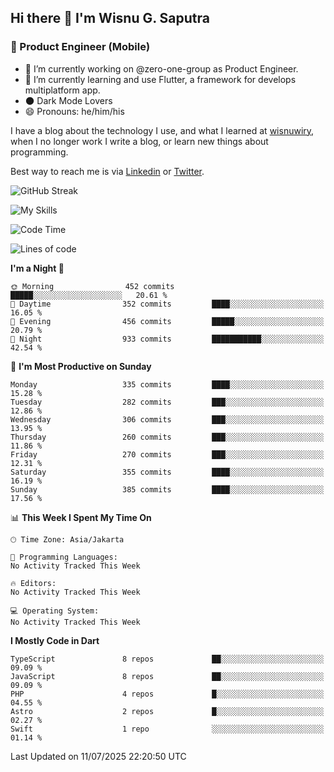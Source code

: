 ## Hi there 👋 I'm Wisnu G. Saputra

### :mobile_phone_off: Product Engineer (Mobile)

- 🔭 I’m currently working on @zero-one-group as Product Engineer.
- 🌱 I’m currently learning and use Flutter, a framework for develops multiplatform app.
- 🌑 Dark Mode Lovers
- 😄 Pronouns: he/him/his

I have a blog about the technology I use, and what I learned at [wisnuwiry](https://wisnuwiry.space/), when I no longer work I write a blog, or learn new things about programming.

Best way to reach me is via [Linkedin](https://www.linkedin.com/in/wisnu-saputra/) or [Twitter](https://twitter.com/wisnuwiry).

![GitHub Streak](https://streak-stats.demolab.com?user=wisnuwiry&theme=dark&hide_border=true)

![My Skills](https://skillicons.dev/icons?i=dart,flutter,kotlin,swift,go,js,css,neovim,git,linux&perline=5)

<!--START_SECTION:waka-->
![Code Time](http://img.shields.io/badge/Code%20Time-1%2C974%20hrs%2057%20mins-blue)

![Lines of code](https://img.shields.io/badge/From%20Hello%20World%20I%27ve%20Written-2.6%20million%20lines%20of%20code-blue)

**I'm a Night 🦉** 

```text
🌞 Morning                452 commits         █████░░░░░░░░░░░░░░░░░░░░   20.61 % 
🌆 Daytime                352 commits         ████░░░░░░░░░░░░░░░░░░░░░   16.05 % 
🌃 Evening                456 commits         █████░░░░░░░░░░░░░░░░░░░░   20.79 % 
🌙 Night                  933 commits         ███████████░░░░░░░░░░░░░░   42.54 % 
```
📅 **I'm Most Productive on Sunday** 

```text
Monday                   335 commits         ████░░░░░░░░░░░░░░░░░░░░░   15.28 % 
Tuesday                  282 commits         ███░░░░░░░░░░░░░░░░░░░░░░   12.86 % 
Wednesday                306 commits         ███░░░░░░░░░░░░░░░░░░░░░░   13.95 % 
Thursday                 260 commits         ███░░░░░░░░░░░░░░░░░░░░░░   11.86 % 
Friday                   270 commits         ███░░░░░░░░░░░░░░░░░░░░░░   12.31 % 
Saturday                 355 commits         ████░░░░░░░░░░░░░░░░░░░░░   16.19 % 
Sunday                   385 commits         ████░░░░░░░░░░░░░░░░░░░░░   17.56 % 
```


📊 **This Week I Spent My Time On** 

```text
🕑︎ Time Zone: Asia/Jakarta

💬 Programming Languages: 
No Activity Tracked This Week

🔥 Editors: 
No Activity Tracked This Week

💻 Operating System: 
No Activity Tracked This Week
```

**I Mostly Code in Dart** 

```text
TypeScript               8 repos             ██░░░░░░░░░░░░░░░░░░░░░░░   09.09 % 
JavaScript               8 repos             ██░░░░░░░░░░░░░░░░░░░░░░░   09.09 % 
PHP                      4 repos             █░░░░░░░░░░░░░░░░░░░░░░░░   04.55 % 
Astro                    2 repos             █░░░░░░░░░░░░░░░░░░░░░░░░   02.27 % 
Swift                    1 repo              ░░░░░░░░░░░░░░░░░░░░░░░░░   01.14 % 
```




 Last Updated on 11/07/2025 22:20:50 UTC
<!--END_SECTION:waka-->
